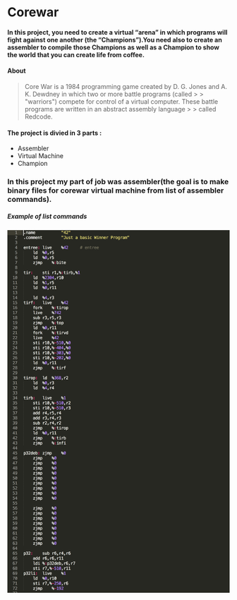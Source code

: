 # Corewar

#### In this project, you need to create a virtual “arena” in which programs will fight against one another (the “Champions”).You need also to create an assembler to compile those Champions as well as a Champion to show the world that you can create life from coffee.

#### About
> Core War is a 1984 programming game created by D. G. Jones and A. K. Dewdney in which two or more battle programs (called  > > "warriors") compete for control of a virtual computer. These battle programs are written in an abstract assembly language > > called Redcode.

#### The project is divied in 3 parts :
* Assembler
* Virtual Machine
* Champion

### In this project my part of job was assembler(the goal is to make binary files for corewar virtual machine from list of assembler commands).

##### Example of list commands
![](https://github.com/vlkorniienko/Corewar/blob/master/Command%20list.png)
